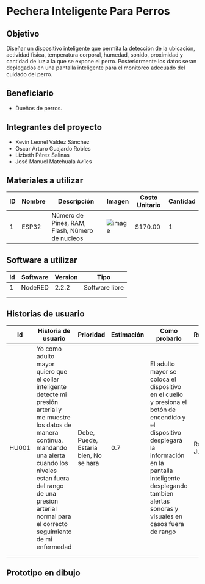 # Pechera Inteligente Para Perros
## Objetivo
Diseñar un dispositivo inteligente que permita la detección de la ubicación, actividad fisica,
temperatura corporal, humedad, sonido, proximidad y cantidad de luz a la que se expone el perro.
Posteriormente los datos seran deplegados en una pantalla inteligente para el monitoreo adecuado 
del cuidado del perro.
## Beneficiario
- Dueños de perros.
## Integrantes del proyecto
- Kevin Leonel Valdez Sánchez
- Oscar Arturo Guajardo Robles
- Lizbeth Pérez Salinas
- José Manuel Matehuala Avíles
## Materiales a utilizar
|ID|Nombre|Descripción|Imagen|Costo Unitario|Cantidad|
|---|---|---|---|---|---|
|1|ESP32|Número de Pines, RAM, Flash, Número de nucleos|![image](https://github.com/leoKV/ProyectoDDI/assets/88465297/49f3954b-4e23-433a-8e97-38dbd24cba03)|$170.00|1|
## Software a utilizar
| Id | Software | Version | Tipo |
|----|----------|---------|------|
|  1 | NodeRED  |  2.2.2  | Software libre|
|    |          |         |      |
|    |          |         |      |
## Historias de usuario
| Id | Historia de usuario | Prioridad | Estimación | Como probarlo | Responsable |
|----|---------------------|-----------|------------|---------------|-------------|
|HU001|Yo como adulto mayor quiero que el collar inteligente detecte mi presión arterial y me muestre los datos de manera continua, mandando una alerta cuando los niveles estan fuera del rango de una presion arterial normal para el correcto seguimiento de mi enfermedad|Debe, Puede, Estaria bien, No se hara|0.7|El adulto mayor se coloca el dispositivo en el cuello y presiona el botón de encendido y el dispositivo desplegará la información en la pantalla inteligente desplegando tambien alertas sonoras y visuales en casos fuera de rango|Roberto Juarez|
|    |                     |           |            |               |             |
|    |                     |           |            |               |             |
## Prototipo en dibujo
